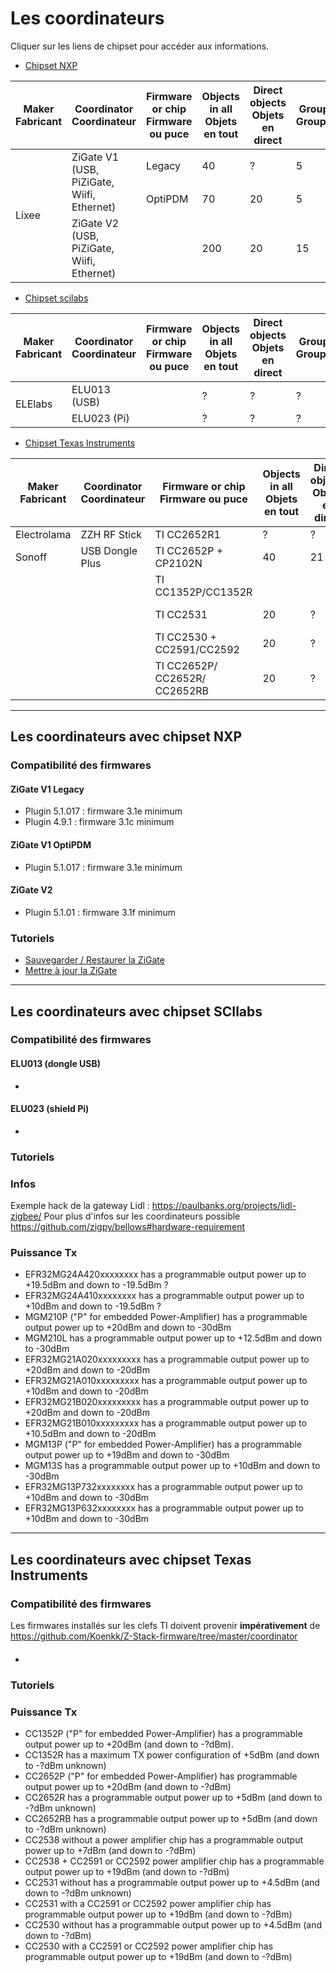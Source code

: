 # Les coordinateurs

Cliquer sur les liens de chipset pour accéder aux informations.

* [Chipset NXP](#les-coordinateurs-avec-chipset-nxp)

<table style="width:100%">
    <thead>
        <tr>
            <th style="width:15%">Maker<br>Fabricant</th>
            <th style="width:20%">Coordinator<br>Coordinateur</th>
            <th style="width:15%">Firmware or chip<br>Firmware ou puce</th>
            <th style="width:15%">Objects in all<br>Objets en tout</th>
            <th style="width:15%">Direct objects<br>Objets en direct</th>
            <th style="width:5%">Groups<br>Groupes</th>
            <th>Comments<br>Commentaires</th>
        </tr>
    </thead>
    <tbody>
        <tr>
            <td rowspan=3>Lixee</td>
            <td rowspan=2>ZiGate V1<br>(USB, PiZiGate, Wiifi, Ethernet)</td>
            <td>Legacy</td>
            <td>40</td>
            <td>?</td>
            <td>5</td>
            <td></td>
        </tr>
        <tr>
            <td>OptiPDM</td>
            <td>70</td>
            <td>20</td>
            <td>5</td>
            <td></td>
        </tr>
        <tr>
            <td rowspan=1>ZiGate V2<br>(USB, PiZiGate, Wiifi, Ethernet)</td>
            <td></td>
            <td>200</td>
            <td>20</td>
            <td>15</td>
            <td></td>
        </tr>
    </tbody>
</table>


* [Chipset scilabs](#les-coordinateurs-avec-chipset-scilabs)

<table style="width:100%">
    <thead>
        <tr>
            <th style="width:15%">Maker<br>Fabricant</th>
            <th style="width:20%">Coordinator<br>Coordinateur</th>
            <th style="width:15%">Firmware or chip<br>Firmware ou puce</th>
            <th style="width:15%">Objects in all<br>Objets en tout</th>
            <th style="width:15%">Direct objects<br>Objets en direct</th>
            <th style="width:5%">Groups<br>Groupes</th>
            <th>Comments<br>Commentaires</th>
        </tr>
    </thead>
    <tbody>
        <tr>
            <td rowspan=2>ELElabs</td>
            <td rowspan=1>ELU013 (USB)</td>
            <td></td>
            <td>?</td>
            <td>?</td>
            <td>?</td>
            <td></td>
        </tr>
        <tr>
            <td rowspan=1>ELU023 (Pi)</td>
            <td></td>
            <td>?</td>
            <td>?</td>
            <td>?</td>
            <td></td>
        </tr>
    </tbody>
</table>



* [Chipset Texas Instruments](#les-coordinateurs-avec-chipset-texas-instruments)

<table style="width:100%">
    <thead>
        <tr>
            <th style="width:15%">Maker<br>Fabricant</th>
            <th style="width:20%">Coordinator<br>Coordinateur</th>
            <th style="width:15%">Firmware or chip<br>Firmware ou puce</th>
            <th style="width:15%">Objects in all<br>Objets en tout</th>
            <th style="width:15%">Direct objects<br>Objets en direct</th>
            <th style="width:5%">Groups<br>Groupes</th>
            <th>Comments<br>Commentaires</th>
        </tr>
    </thead>
    <tbody>
        <tr>
            <td rowspan=1>Electrolama</td>
            <td rowspan=1>ZZH RF Stick</td>
            <td>TI CC2652R1</td>
            <td>?</td>
            <td>?</td>
            <td>?</td>
            <td></td>
        </tr>
        <tr>
            <td rowspan=1>Sonoff</td>
            <td rowspan=1>USB Dongle Plus</td>
            <td>TI CC2652P + CP2102N</td>
            <td>40</td>
            <td>21</td>
            <td>?</td>
            <td></td>
        </tr>
        <tr>
            <td rowspan=1></td>
            <td rowspan=1></td>
            <td>TI CC1352P/CC1352R</td>
            <td></td>
            <td></td>
            <td></td>
            <td></td>
        </tr>
        <tr>
            <td rowspan=1></td>
            <td rowspan=1></td>
            <td>TI CC2531</td>
            <td>20</td>
            <td>?</td>
            <td>?</td>
            <td>Non recommandé</td>
        </tr>
        <tr>
            <td rowspan=1></td>
            <td rowspan=1></td>
            <td>TI CC2530 + CC2591/CC2592</td>
            <td>20</td>
            <td>?</td>
            <td>?</td>
            <td>Non recommandé</td>
        </tr>
        <tr>
            <td rowspan=1></td>
            <td rowspan=1></td>
            <td>TI CC2652P/ CC2652R/ CC2652RB</td>
            <td>20</td>
            <td>?</td>
            <td>?</td>
            <td></td>
        </tr>
    </tbody>
</table>


--------------------
## Les coordinateurs avec chipset NXP

### Compatibilité des firmwares

#### ZiGate V1 Legacy

* Plugin 5.1.017 : firmware 3.1e minimum
* Plugin 4.9.1   : firmware 3.1c minimum

#### ZiGate V1 OptiPDM

* Plugin 5.1.017 : firmware 3.1e minimum

#### ZiGate V2

* Plugin 5.1.01 : firmware 3.1f minimum

### Tutoriels

* [Sauvegarder / Restaurer la ZiGate](https://zigate.fr/documentation/sauvegardez-et-restaurez-votre-zigate)
* [Mettre à jour la ZiGate](https://zigate.fr/documentation/mise-a-jour-de-la-zigate)


--------------------
## Les coordinateurs avec chipset SCIlabs

### Compatibilité des firmwares

#### ELU013 (dongle USB)

*

#### ELU023 (shield Pi)

*

### Tutoriels

### Infos

Exemple hack de la gateway Lidl : https://paulbanks.org/projects/lidl-zigbee/
Pour plus d'infos sur les coordinateurs possible https://github.com/zigpy/bellows#hardware-requirement

### Puissance Tx

* EFR32MG24A420xxxxxxxx has a programmable output power up to +19.5dBm and down to -19.5dBm ?
* EFR32MG24A410xxxxxxxx has a programmable output power up to +10dBm and down to -19.5dBm ?
* MGM210P ("P" for embedded Power-Amplifier) has a programmable output power up to +20dBm and down to -30dBm
* MGM210L has a programmable output power up to +12.5dBm and down to -30dBm
* EFR32MG21A020xxxxxxxxx has a programmable output power up to +20dBm and down to -20dBm
* EFR32MG21A010xxxxxxxxx has a programmable output power up to +10dBm and down to -20dBm
* EFR32MG21B020xxxxxxxxx has a programmable output power up to +20dBm and down to -20dBm
* EFR32MG21B010xxxxxxxxx has a programmable output power up to +10.5dBm and down to -20dBm
* MGM13P ("P" for embedded Power-Amplifier) has a programmable output power up to +19dBm and down to -30dBm
* MGM13S has a programmable output power up to +10dBm and down to -30dBm
* EFR32MG13P732xxxxxxxx has a programmable output power up to +10dBm and down to -30dBm
* EFR32MG13P632xxxxxxxx has a programmable output power up to +10dBm and down to -30dBm


--------------------
## Les coordinateurs avec chipset Texas Instruments

### Compatibilité des firmwares

Les firmwares installés sur les clefs TI doivent provenir __impérativement__ de https://github.com/Koenkk/Z-Stack-firmware/tree/master/coordinator

####

*

### Tutoriels


### Puissance Tx

* CC1352P ("P" for embedded Power-Amplifier) has a programmable output power up to +20dBm (and down to -?dBm).
* CC1352R has a maximum TX power configuration of +5dBm (and down to -?dBm unknown)
* CC2652P ("P" for embedded Power-Amplifier) has programmable output power up to +20dBm (and down to -?dBm)
* CC2652R has a programmable output power up to +5dBm (and down to -?dBm unknown)
* CC2652RB has a programmable output power up to +5dBm (and down to -?dBm unknown)
* CC2538 without a power amplifier chip has a programmable output power up to +7dBm (and down to -?dBm)
* CC2538 + CC2591 or CC2592 power amplifier chip has a programmable output power up to +19dBm (and down to -?dBm)
* CC2531 without has a programmable output power up to +4.5dBm (and down to -?dBm unknown)
* CC2531 with a CC2591 or CC2592 power amplifier chip has programmable output power up to +19dBm (and down to -?dBm)
* CC2530 without has a programmable output power up to +4.5dBm (and down to -?dBm)
* CC2530 with a CC2591 or CC2592 power amplifier chip has programmable output power up to +19dBm (and down to -?dBm)

